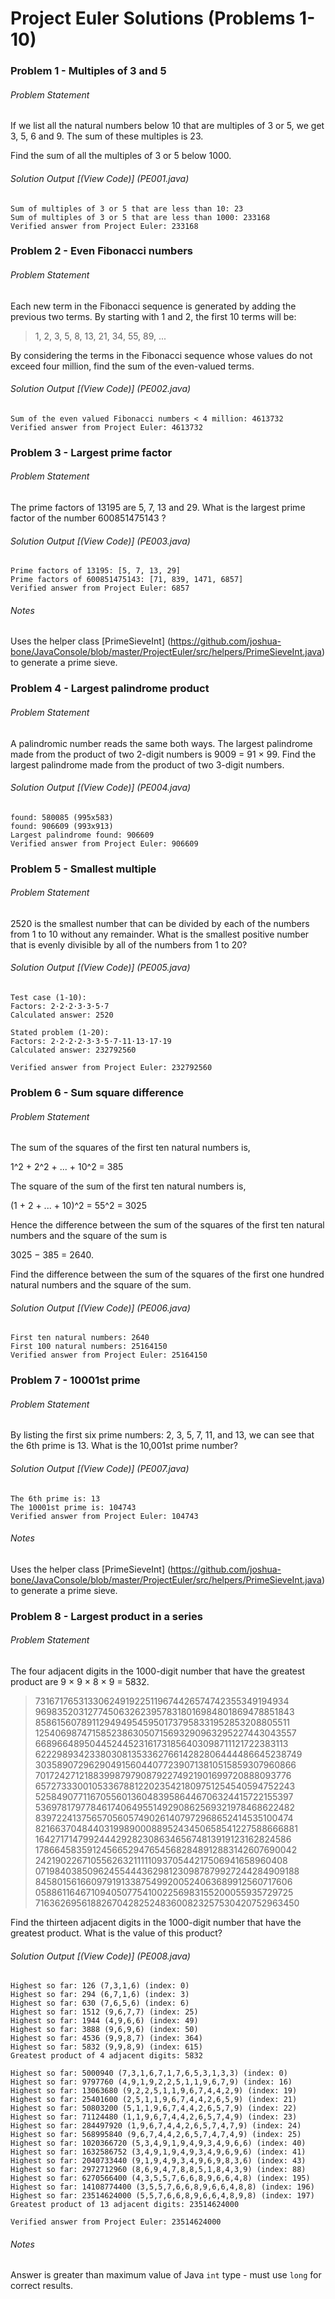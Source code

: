 # Project Euler Solutions (Problems 1-10)

### Problem 1 - Multiples of 3 and 5
###### Problem Statement
If we list all the natural numbers below 10 that are multiples of 3 or 5, we get 3, 5, 6 and 9. The sum of these multiples is 23.

Find the sum of all the multiples of 3 or 5 below 1000.

###### Solution Output [(View Code)] (PE001.java)
```
Sum of multiples of 3 or 5 that are less than 10: 23
Sum of multiples of 3 or 5 that are less than 1000: 233168
Verified answer from Project Euler: 233168
```


### Problem 2 - Even Fibonacci numbers
###### Problem Statement
Each new term in the Fibonacci sequence is generated by adding the previous two terms. By starting with 1 and 2, the first 10 terms will be:

> 1, 2, 3, 5, 8, 13, 21, 34, 55, 89, ...

By considering the terms in the Fibonacci sequence whose values do not exceed four million, find the sum of the even-valued terms.

###### Solution Output [(View Code)] (PE002.java)
```
Sum of the even valued Fibonacci numbers < 4 million: 4613732
Verified answer from Project Euler: 4613732
```


### Problem 3 - Largest prime factor
###### Problem Statement
The prime factors of 13195 are 5, 7, 13 and 29.
What is the largest prime factor of the number 600851475143 ?

###### Solution Output [(View Code)] (PE003.java)
```
Prime factors of 13195: [5, 7, 13, 29]
Prime factors of 600851475143: [71, 839, 1471, 6857]
Verified answer from Project Euler: 6857
```
###### Notes
Uses the helper class [PrimeSieveInt] (https://github.com/joshua-bone/JavaConsole/blob/master/ProjectEuler/src/helpers/PrimeSieveInt.java) to generate a prime sieve.

### Problem 4 - Largest palindrome product
###### Problem Statement
A palindromic number reads the same both ways. The largest palindrome made from the product of two 2-digit numbers is 9009 = 91 × 99.
Find the largest palindrome made from the product of two 3-digit numbers.

###### Solution Output [(View Code)] (PE004.java)
```
found: 580085 (995x583)
found: 906609 (993x913)
Largest palindrome found: 906609
Verified answer from Project Euler: 906609
```

### Problem 5 - Smallest multiple
###### Problem Statement
2520 is the smallest number that can be divided by each of the numbers from 1 to 10 without any remainder.
What is the smallest positive number that is evenly divisible by all of the numbers from 1 to 20?

###### Solution Output [(View Code)] (PE005.java)
```
Test case (1-10):
Factors: 2·2·2·3·3·5·7
Calculated answer: 2520

Stated problem (1-20):
Factors: 2·2·2·2·3·3·5·7·11·13·17·19
Calculated answer: 232792560

Verified answer from Project Euler: 232792560
```

### Problem 6 - Sum square difference
###### Problem Statement
The sum of the squares of the first ten natural numbers is,

1^2 + 2^2 + ... + 10^2 = 385

The square of the sum of the first ten natural numbers is,

(1 + 2 + ... + 10)^2 = 55^2 = 3025

Hence the difference between the sum of the squares of the first ten natural numbers and the square of the sum is 

3025 − 385 = 2640.

Find the difference between the sum of the squares of the first one hundred natural numbers and the square of the sum.

###### Solution Output [(View Code)] (PE006.java)
```
First ten natural numbers: 2640
First 100 natural numbers: 25164150
Verified answer from Project Euler: 25164150
```

### Problem 7 - 10001st prime
###### Problem Statement
By listing the first six prime numbers: 2, 3, 5, 7, 11, and 13, we can see that the 6th prime is 13.
What is the 10,001st prime number?

###### Solution Output [(View Code)] (PE007.java)
```
The 6th prime is: 13
The 10001st prime is: 104743
Verified answer from Project Euler: 104743
```
###### Notes
Uses the helper class [PrimeSieveInt] (https://github.com/joshua-bone/JavaConsole/blob/master/ProjectEuler/src/helpers/PrimeSieveInt.java) to generate a prime sieve.

### Problem 8 - Largest product in a series
###### Problem Statement
The four adjacent digits in the 1000-digit number that have the greatest product are 9 × 9 × 8 × 9 = 5832.

> 73167176531330624919225119674426574742355349194934
> 96983520312774506326239578318016984801869478851843
> 85861560789112949495459501737958331952853208805511
> 12540698747158523863050715693290963295227443043557
> 66896648950445244523161731856403098711121722383113
> 62229893423380308135336276614282806444486645238749
> 30358907296290491560440772390713810515859307960866
> 70172427121883998797908792274921901699720888093776
> 65727333001053367881220235421809751254540594752243
> 52584907711670556013604839586446706324415722155397
> 53697817977846174064955149290862569321978468622482
> 83972241375657056057490261407972968652414535100474
> 82166370484403199890008895243450658541227588666881
> 16427171479924442928230863465674813919123162824586
> 17866458359124566529476545682848912883142607690042
> 24219022671055626321111109370544217506941658960408
> 07198403850962455444362981230987879927244284909188
> 84580156166097919133875499200524063689912560717606
> 05886116467109405077541002256983155200055935729725
> 71636269561882670428252483600823257530420752963450

Find the thirteen adjacent digits in the 1000-digit number that have the greatest product. What is the value of this product?

###### Solution Output [(View Code)] (PE008.java)
```
Highest so far: 126 (7,3,1,6) (index: 0)
Highest so far: 294 (6,7,1,6) (index: 3)
Highest so far: 630 (7,6,5,6) (index: 6)
Highest so far: 1512 (9,6,7,7) (index: 25)
Highest so far: 1944 (4,9,6,6) (index: 49)
Highest so far: 3888 (9,6,9,6) (index: 50)
Highest so far: 4536 (9,9,8,7) (index: 364)
Highest so far: 5832 (9,9,8,9) (index: 615)
Greatest product of 4 adjacent digits: 5832

Highest so far: 5000940 (7,3,1,6,7,1,7,6,5,3,1,3,3) (index: 0)
Highest so far: 9797760 (4,9,1,9,2,2,5,1,1,9,6,7,9) (index: 16)
Highest so far: 13063680 (9,2,2,5,1,1,9,6,7,4,4,2,9) (index: 19)
Highest so far: 25401600 (2,5,1,1,9,6,7,4,4,2,6,5,9) (index: 21)
Highest so far: 50803200 (5,1,1,9,6,7,4,4,2,6,5,7,9) (index: 22)
Highest so far: 71124480 (1,1,9,6,7,4,4,2,6,5,7,4,9) (index: 23)
Highest so far: 284497920 (1,9,6,7,4,4,2,6,5,7,4,7,9) (index: 24)
Highest so far: 568995840 (9,6,7,4,4,2,6,5,7,4,7,4,9) (index: 25)
Highest so far: 1020366720 (5,3,4,9,1,9,4,9,3,4,9,6,6) (index: 40)
Highest so far: 1632586752 (3,4,9,1,9,4,9,3,4,9,6,9,6) (index: 41)
Highest so far: 2040733440 (9,1,9,4,9,3,4,9,6,9,8,3,6) (index: 43)
Highest so far: 2972712960 (8,6,9,4,7,8,8,5,1,8,4,3,9) (index: 88)
Highest so far: 6270566400 (4,3,5,5,7,6,6,8,9,6,6,4,8) (index: 195)
Highest so far: 14108774400 (3,5,5,7,6,6,8,9,6,6,4,8,8) (index: 196)
Highest so far: 23514624000 (5,5,7,6,6,8,9,6,6,4,8,9,8) (index: 197)
Greatest product of 13 adjacent digits: 23514624000

Verified answer from Project Euler: 23514624000
```
###### Notes
Answer is greater than maximum value of Java `int` type - must use `long` for correct results.
